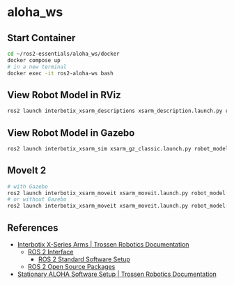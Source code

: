 # aloha_ws

## Start Container

```sh
cd ~/ros2-essentials/aloha_ws/docker
docker compose up
# in a new terminal
docker exec -it ros2-aloha-ws bash
```

## View Robot Model in RViz

```sh
ros2 launch interbotix_xsarm_descriptions xsarm_description.launch.py robot_model:=vx300s use_joint_pub_gui:=true
```

## View Robot Model in Gazebo

```sh
ros2 launch interbotix_xsarm_sim xsarm_gz_classic.launch.py robot_model:=vx300s
```

## MoveIt 2

```sh
# with Gazebo
ros2 launch interbotix_xsarm_moveit xsarm_moveit.launch.py robot_model:=vx300s hardware_type:=gz_classic
# or without Gazebo
ros2 launch interbotix_xsarm_moveit xsarm_moveit.launch.py robot_model:=vx300s hardware_type:=fake
```

## References

- [Interbotix X-Series Arms \| Trossen Robotics Documentation](https://docs.trossenrobotics.com/interbotix_xsarms_docs/index.html)
  - [ROS 2 Interface](https://docs.trossenrobotics.com/interbotix_xsarms_docs/ros_interface/ros2.html)
    - [ROS 2 Standard Software Setup](https://docs.trossenrobotics.com/interbotix_xsarms_docs/ros_interface/ros2/software_setup.html)
  - [ROS 2 Open Source Packages](https://docs.trossenrobotics.com/interbotix_xsarms_docs/ros2_packages.html)
- [Stationary ALOHA Software Setup \| Trossen Robotics Documentation](https://docs.trossenrobotics.com/aloha_docs/getting_started/stationary/software_setup.html)
